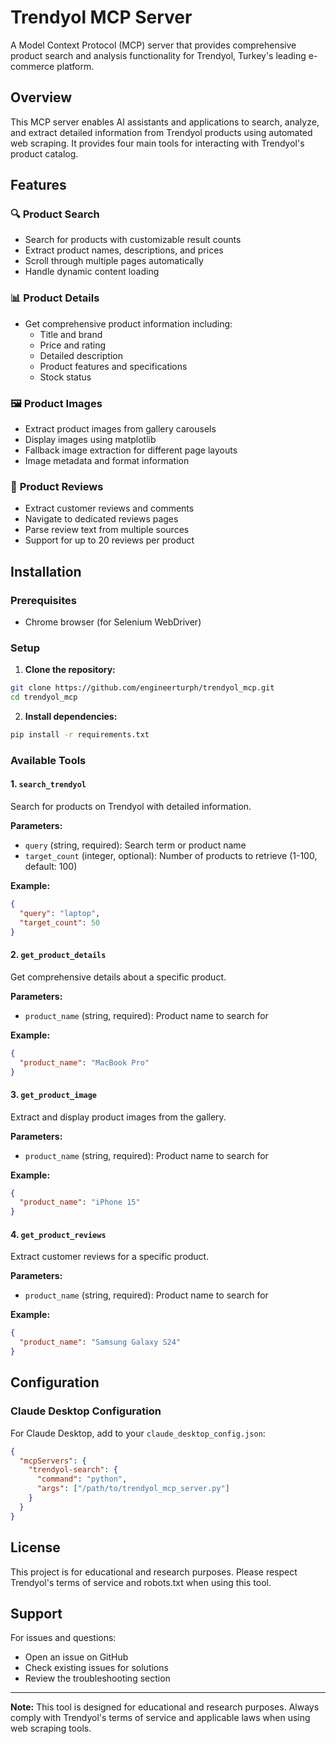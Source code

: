 # Trendyol MCP Server

A Model Context Protocol (MCP) server that provides comprehensive product search and analysis functionality for Trendyol, Turkey's leading e-commerce platform.

## Overview

This MCP server enables AI assistants and applications to search, analyze, and extract detailed information from Trendyol products using automated web scraping. It provides four main tools for interacting with Trendyol's product catalog.

## Features

### 🔍 **Product Search**

- Search for products with customizable result counts
- Extract product names, descriptions, and prices
- Scroll through multiple pages automatically
- Handle dynamic content loading

### 📊 **Product Details**

- Get comprehensive product information including:
  - Title and brand
  - Price and rating
  - Detailed description
  - Product features and specifications
  - Stock status

### 🖼️ **Product Images**

- Extract product images from gallery carousels
- Display images using matplotlib
- Fallback image extraction for different page layouts
- Image metadata and format information

### 💬 **Product Reviews**

- Extract customer reviews and comments
- Navigate to dedicated reviews pages
- Parse review text from multiple sources
- Support for up to 20 reviews per product

## Installation

### Prerequisites

- Chrome browser (for Selenium WebDriver)

### Setup

1. **Clone the repository:**

```bash
git clone https://github.com/engineerturph/trendyol_mcp.git
cd trendyol_mcp
```

2. **Install dependencies:**

```bash
pip install -r requirements.txt
```

### Available Tools

#### 1. `search_trendyol`

Search for products on Trendyol with detailed information.

**Parameters:**

- `query` (string, required): Search term or product name
- `target_count` (integer, optional): Number of products to retrieve (1-100, default: 100)

**Example:**

```json
{
  "query": "laptop",
  "target_count": 50
}
```

#### 2. `get_product_details`

Get comprehensive details about a specific product.

**Parameters:**

- `product_name` (string, required): Product name to search for

**Example:**

```json
{
  "product_name": "MacBook Pro"
}
```

#### 3. `get_product_image`

Extract and display product images from the gallery.

**Parameters:**

- `product_name` (string, required): Product name to search for

**Example:**

```json
{
  "product_name": "iPhone 15"
}
```

#### 4. `get_product_reviews`

Extract customer reviews for a specific product.

**Parameters:**

- `product_name` (string, required): Product name to search for

**Example:**

```json
{
  "product_name": "Samsung Galaxy S24"
}
```

## Configuration

### Claude Desktop Configuration

For Claude Desktop, add to your `claude_desktop_config.json`:

```json
{
  "mcpServers": {
    "trendyol-search": {
      "command": "python",
      "args": ["/path/to/trendyol_mcp_server.py"]
    }
  }
}
```

## License

This project is for educational and research purposes. Please respect Trendyol's terms of service and robots.txt when using this tool.

## Support

For issues and questions:

- Open an issue on GitHub
- Check existing issues for solutions
- Review the troubleshooting section

---

**Note:** This tool is designed for educational and research purposes. Always comply with Trendyol's terms of service and applicable laws when using web scraping tools.

